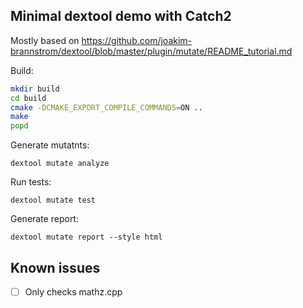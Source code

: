## Minimal dextool demo with Catch2

Mostly based on https://github.com/joakim-brannstrom/dextool/blob/master/plugin/mutate/README_tutorial.md

Build:

```bash
mkdir build
cd build
cmake -DCMAKE_EXPORT_COMPILE_COMMANDS=ON ..
make
popd
```

Generate mutatnts:

```
dextool mutate analyze
```

Run tests:

```
dextool mutate test
```

Generate report:

```
dextool mutate report --style html
```

## Known issues

- [ ] Only checks mathz.cpp
